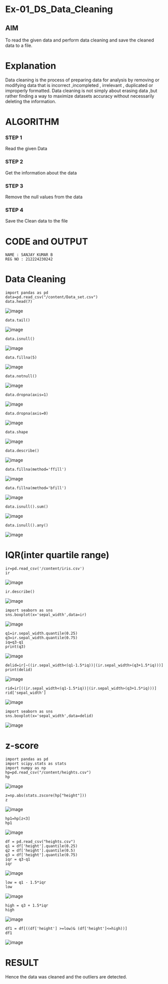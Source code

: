 # Ex-01_DS_Data_Cleaning


## AIM
To read the given data and perform data cleaning and save the cleaned data to a file. 

# Explanation
Data cleaning is the process of preparing data for analysis by removing or modifying data that is incorrect ,incompleted , irrelevant , duplicated or improperly formatted. 
Data cleaning is not simply about erasing data ,but rather finding a way to maximize datasets accuracy without necessarily deleting the information. 

# ALGORITHM
### STEP 1
Read the given Data
### STEP 2
Get the information about the data
### STEP 3
Remove the null values from the data
### STEP 4
Save the Clean data to the file

# CODE and OUTPUT
```
NAME : SANJAY KUMAR B
REG NO : 212224230242
```
# Data Cleaning

```
import pandas as pd
data=pd.read_csv("/content/Data_set.csv")
data.head(7)
```
![image](https://github.com/user-attachments/assets/340fec3c-ed7f-49b2-a620-4bb1f54d0e23)
```
data.tail()
```
![image](https://github.com/user-attachments/assets/7a0df7fa-3847-4d71-8720-7df97fb06919)
```
data.isnull()
```
![image](https://github.com/user-attachments/assets/b9945143-b38b-448b-9a0f-debe6b861404)
```
data.fillna(5)
```
![image](https://github.com/user-attachments/assets/85848162-df9c-4e0a-a97d-8d9027595341)
```
data.notnull()
```
![image](https://github.com/user-attachments/assets/d8dd24b5-0c82-4ad3-8fb5-87f19dde86c9)

```
data.dropna(axis=1)
```
![image](https://github.com/user-attachments/assets/bc18cc5e-f809-4fd0-b491-dbe7019e5fbe)
```
data.dropna(axis=0)
```
![image](https://github.com/user-attachments/assets/54817f43-a886-46f2-b31b-f05627748557)
```
data.shape
```
![image](https://github.com/user-attachments/assets/dbe46573-6afc-4be1-9bee-e162be348670)
```
data.describe()
```
![image](https://github.com/user-attachments/assets/3a775e04-4d7e-4721-8051-e3a3656d43df)
```
data.fillna(method='ffill')
```
![image](https://github.com/user-attachments/assets/41a08eb4-06c1-482c-94f1-0b12df835a87)
```
data.fillna(method='bfill')
```
![image](https://github.com/user-attachments/assets/1e48c6fc-1e65-477e-b9d8-1fc4820c265e)
```
data.isnull().sum()
```
![image](https://github.com/user-attachments/assets/4d2055cc-6519-418b-ac2a-db8f4d2087c9)
```
data.isnull().any()
```
![image](https://github.com/user-attachments/assets/f7e8d8d4-3680-4499-a84e-58f4357cd652)
# IQR(inter quartile range)
```
ir=pd.read_csv('/content/iris.csv')
ir
```
![image](https://github.com/user-attachments/assets/56a0d022-8edd-4080-9951-389345aaf643)
```
ir.describe()
```
![image](https://github.com/user-attachments/assets/76a7d4e1-8866-456a-ab63-39f5ea15f7f2)
```
import seaborn as sns
sns.boxplot(x='sepal_width',data=ir)
```
![image](https://github.com/user-attachments/assets/bdf412a2-5d06-443f-8140-67734cb9b2b9)
```
q1=ir.sepal_width.quantile(0.25)
q3=ir.sepal_width.quantile(0.75)
iq=q3-q1
print(q3)
```
![image](https://github.com/user-attachments/assets/bed3a35b-c9e4-47b4-9a50-32ac9de6e6be)
```
delid=ir[~((ir.sepal_width<(q1-1.5*iq))|(ir.sepal_width>(q3+1.5*iq)))]
print(delid)
```
![image](https://github.com/user-attachments/assets/809f9c10-41a9-45f6-89f1-2cafdaf0d5da)
```
rid=ir[((ir.sepal_width<(q1-1.5*iq))|(ir.sepal_width>(q3+1.5*iq)))]
rid['sepal_width']
```
![image](https://github.com/user-attachments/assets/e80c9c7f-1689-4c77-9c35-a52da7d90978)
```
import seaborn as sns
sns.boxplot(x='sepal_width',data=delid)

```
![image](https://github.com/user-attachments/assets/d4107477-d920-497f-b199-28c17f15694c)

# z-score
```
import pandas as pd
import scipy.stats as stats
import numpy as np
hp=pd.read_csv("/content/heights.csv")
hp
```
![image](https://github.com/user-attachments/assets/5a7a1872-8ae2-46ba-b462-701718474fe3)
```
z=np.abs(stats.zscore(hp["height"]))
z
```
![image](https://github.com/user-attachments/assets/203ab38b-e07a-4c9f-9039-b43268238c81)

```
hp1=hp[z<3]
hp1
```
![image](https://github.com/user-attachments/assets/dda80ae9-7c99-4754-85b7-114d80ca960d)
```
df = pd.read_csv("heights.csv")
q1 = df['height'].quantile(0.25)
q2 = df['height'].quantile(0.5)
q3 = df['height'].quantile(0.75)
iqr = q3-q1
iqr

```
![image](https://github.com/user-attachments/assets/0d2ab6c9-60d6-48b2-b595-501a9f1e9a9e)

```
low = q1 - 1.5*iqr
low
```
![image](https://github.com/user-attachments/assets/88be17ce-6b37-481e-8c26-9c4fc7761df1)
```
high = q3 + 1.5*iqr
high
```
![image](https://github.com/user-attachments/assets/28c26dad-d7d1-4eff-a6db-7c997dac06ee)
```
df1 = df[((df['height'] >=low)& (df['height']<=high))]
df1
```
![image](https://github.com/user-attachments/assets/03523138-fe73-4062-8b92-ceb873b04732)

# RESULT
Hence the data was cleaned and the outliers are detected.












